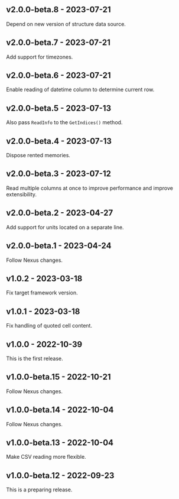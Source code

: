 ## v2.0.0-beta.8 - 2023-07-21

Depend on new version of structure data source.

## v2.0.0-beta.7 - 2023-07-21

Add support for timezones.

## v2.0.0-beta.6 - 2023-07-21

Enable reading of datetime column to determine current row.

## v2.0.0-beta.5 - 2023-07-13

Also pass `ReadInfo` to the `GetIndices()` method.

## v2.0.0-beta.4 - 2023-07-13

Dispose rented memories.

## v2.0.0-beta.3 - 2023-07-12

Read multiple columns at once to improve performance and improve extensibility.

## v2.0.0-beta.2 - 2023-04-27

Add support for units located on a separate line.

## v2.0.0-beta.1 - 2023-04-24

Follow Nexus changes.

## v1.0.2 - 2023-03-18

Fix target framework version.

## v1.0.1 - 2023-03-18

Fix handling of quoted cell content.

## v1.0.0 - 2022-10-39

This is the first release.

## v1.0.0-beta.15 - 2022-10-21

Follow Nexus changes.

## v1.0.0-beta.14 - 2022-10-04

Follow Nexus changes.

## v1.0.0-beta.13 - 2022-10-04

Make CSV reading more flexible.

## v1.0.0-beta.12 - 2022-09-23

This is a preparing release.